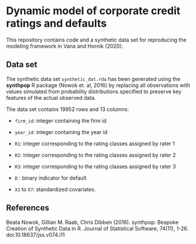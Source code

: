 # Dynamic model of corporate credit ratings and defaults

This repository contains code and a synthetic data set for reproducing the modeling framework in Vana and Hornik (2020).

## Data set

The synthetic data set `synthetic_dat.rda` has been generated using 
the **synthpop** R package (Nowok et. al, 2016) by replacing all observations
with values simulated from probability distributions specified to 
preserve key features of the actual observed data.

The data set contains 19952 rows and 13 columns:

* `firm_id`: integer containing the firm id

* `year_id`: integer containing the year id

* `R1`: integer corresponding to the rating classes assigned by rater 1

* `R2`: integer corresponding to the rating classes assigned by rater 2

* `R3`: integer corresponding to the rating classes assigned by rater 3

* `D` : binary indicator for default

* `X1` to `X7`: standardized covariates.



## References
  Beata Nowok, Gillian M. Raab, Chris Dibben (2016). synthpop: Bespoke
  Creation of Synthetic Data in R. Journal of Statistical Software,
  74(11), 1-26. doi:10.18637/jss.v074.i11

